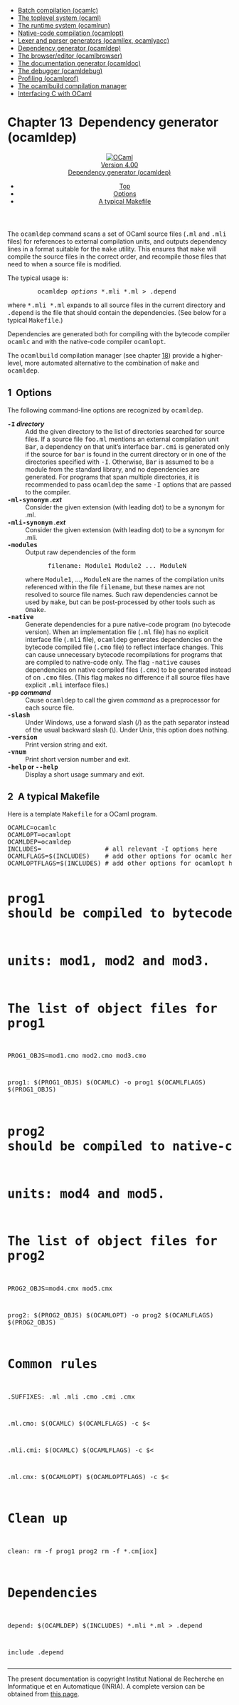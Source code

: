<!-- ((! set title Manual !)) ((! set documentation !)) ((! set manual !)) ((! set nobreadcrumb !)) -->
<div class="manual content"><ul class="part_menu"><li><a href="manual022.html">Batch compilation (ocamlc)</a></li><li><a href="manual023.html">The toplevel system (ocaml)</a></li><li><a href="manual024.html">The runtime system (ocamlrun)</a></li><li><a href="manual025.html">Native-code compilation (ocamlopt)</a></li><li><a href="manual026.html">Lexer and parser generators (ocamllex, ocamlyacc)</a></li><li class="active"><a href="manual027.html">Dependency generator (ocamldep)</a></li><li><a href="manual028.html">The browser/editor (ocamlbrowser)</a></li><li><a href="manual029.html">The documentation generator (ocamldoc)</a></li><li><a href="manual030.html">The debugger (ocamldebug)</a></li><li><a href="manual031.html">Profiling (ocamlprof)</a></li><li><a href="manual032.html">The ocamlbuild compilation manager</a></li><li><a href="manual033.html">Interfacing C with OCaml</a></li></ul>




<h1 class="chapter"><a name="htoc158"><span>Chapter 13</span></a>&nbsp;&nbsp;Dependency generator (ocamldep)</h1><header><nav class="toc brand"><a class="brand" href="https://ocaml.org/"><img src="colour-logo-gray.svg" class="svg" alt="OCaml"></a></nav><nav class="toc"><div class="toc_version"><a href="/docs" id="version-select">Version 4.00</a></div><div class="toc_title"><a href="#">Dependency generator (ocamldep)</a></div><ul><li class="top"><a href="#">Top</a></li>
<li><a href="manual027.html#toc112">Options</a>
</li><li><a href="manual027.html#toc113">A typical Makefile</a>
</li></ul></nav></header>
<p> <a name="c:camldep"></a>
</p><p>The <tt>ocamldep</tt> command scans a set of OCaml source files
(<tt>.ml</tt> and <tt>.mli</tt> files) for references to external compilation units,
and outputs dependency lines in a format suitable for the <tt>make</tt>
utility. This ensures that <tt>make</tt> will compile the source files in the
correct order, and recompile those files that need to when a source
file is modified.</p><p>The typical usage is:
</p><pre>        ocamldep <i>options</i> *.mli *.ml &gt; .depend
</pre><p>
where <tt>*.mli *.ml</tt> expands to all source files in the current
directory and <tt>.depend</tt> is the file that should contain the
dependencies. (See below for a typical <tt>Makefile</tt>.)</p><p>Dependencies are generated both for compiling with the bytecode
compiler <tt>ocamlc</tt> and with the native-code compiler <tt>ocamlopt</tt>.</p><p>The <tt>ocamlbuild</tt> compilation manager (see chapter&nbsp;<a href="manual032.html#c:ocamlbuild">18</a>)
provide a higher-level, more automated alternative to the combination
of <tt>make</tt> and <tt>ocamldep</tt>. </p><h2 class="section"><a name="toc112"></a><a name="htoc159">1</a>&nbsp;&nbsp;Options</h2><p>The following command-line options are recognized by <tt>ocamldep</tt>.</p><dl class="description"><dt class="dt-description"><b><tt>-I</tt> <i>directory</i></b></dt><dd class="dd-description">
Add the given directory to the list of directories searched for
source files. If a source file <tt>foo.ml</tt> mentions an external
compilation unit <tt>Bar</tt>, a dependency on that unit’s interface
<tt>bar.cmi</tt> is generated only if the source for <tt>bar</tt> is found in the
current directory or in one of the directories specified with <tt>-I</tt>.
Otherwise, <tt>Bar</tt> is assumed to be a module from the standard library,
and no dependencies are generated. For programs that span multiple
directories, it is recommended to pass <tt>ocamldep</tt> the same <tt>-I</tt> options
that are passed to the compiler.</dd><dt class="dt-description"><b><tt>-ml-synonym</tt> <i>.ext</i></b></dt><dd class="dd-description">
Consider the given extension (with leading dot) to be a synonym for .ml.</dd><dt class="dt-description"><b><tt>-mli-synonym</tt> <i>.ext</i></b></dt><dd class="dd-description">
Consider the given extension (with leading dot) to be a synonym for .mli.</dd><dt class="dt-description"><tt><b>-modules</b></tt></dt><dd class="dd-description">
Output raw dependencies of the form
<pre>      filename: Module1 Module2 ... ModuleN
</pre>where <tt>Module1</tt>, …, <tt>ModuleN</tt> are the names of the compilation
units referenced within the file <tt>filename</tt>, but these names are not
resolved to source file names. Such raw dependencies cannot be used
by <tt>make</tt>, but can be post-processed by other tools such as <tt>Omake</tt>.</dd><dt class="dt-description"><tt><b>-native</b></tt></dt><dd class="dd-description">
Generate dependencies for a pure native-code program (no bytecode
version). When an implementation file (<tt>.ml</tt> file) has no explicit
interface file (<tt>.mli</tt> file), <tt>ocamldep</tt> generates dependencies on the
bytecode compiled file (<tt>.cmo</tt> file) to reflect interface changes.
This can cause unnecessary bytecode recompilations for programs that
are compiled to native-code only. The flag <tt>-native</tt> causes
dependencies on native compiled files (<tt>.cmx</tt>) to be generated instead
of on <tt>.cmo</tt> files. (This flag makes no difference if all source files
have explicit <tt>.mli</tt> interface files.)</dd><dt class="dt-description"><b><tt>-pp</tt> <i>command</i></b></dt><dd class="dd-description">
Cause <tt>ocamldep</tt> to call the given <i>command</i> as a preprocessor
for each source file.</dd><dt class="dt-description"><tt><b>-slash</b></tt></dt><dd class="dd-description">
Under Windows, use a forward slash (/) as the path separator instead
of the usual backward slash (\). Under Unix, this option does
nothing.</dd><dt class="dt-description"><tt><b>-version</b></tt></dt><dd class="dd-description">
Print version string and exit.</dd><dt class="dt-description"><tt><b>-vnum</b></tt></dt><dd class="dd-description">
Print short version number and exit.</dd><dt class="dt-description"><b><tt>-help</tt> or <tt>--help</tt></b></dt><dd class="dd-description">
Display a short usage summary and exit.
</dd></dl><h2 class="section"><a name="toc113"></a><a name="htoc160">2</a>&nbsp;&nbsp;A typical Makefile</h2><p>Here is a template <tt>Makefile</tt> for a OCaml program.</p><pre>OCAMLC=ocamlc
OCAMLOPT=ocamlopt
OCAMLDEP=ocamldep
INCLUDES=                 # all relevant -I options here
OCAMLFLAGS=$(INCLUDES)    # add other options for ocamlc here
OCAMLOPTFLAGS=$(INCLUDES) # add other options for ocamlopt here

# prog1 should be compiled to bytecode, and is composed of three
# units: mod1, mod2 and mod3.

# The list of object files for prog1
PROG1_OBJS=mod1.cmo mod2.cmo mod3.cmo

prog1: $(PROG1_OBJS)
        $(OCAMLC) -o prog1 $(OCAMLFLAGS) $(PROG1_OBJS)

# prog2 should be compiled to native-code, and is composed of two
# units: mod4 and mod5.

# The list of object files for prog2
PROG2_OBJS=mod4.cmx mod5.cmx

prog2: $(PROG2_OBJS)
        $(OCAMLOPT) -o prog2 $(OCAMLFLAGS) $(PROG2_OBJS)

# Common rules
.SUFFIXES: .ml .mli .cmo .cmi .cmx

.ml.cmo:
        $(OCAMLC) $(OCAMLFLAGS) -c $&lt;

.mli.cmi:
        $(OCAMLC) $(OCAMLFLAGS) -c $&lt;

.ml.cmx:
        $(OCAMLOPT) $(OCAMLOPTFLAGS) -c $&lt;

# Clean up
clean:
        rm -f prog1 prog2
        rm -f *.cm[iox]

# Dependencies
depend:
        $(OCAMLDEP) $(INCLUDES) *.mli *.ml &gt; .depend

include .depend
</pre><hr>





<div class="copyright">The present documentation is copyright Institut National de Recherche en Informatique et en Automatique (INRIA). A complete version can be obtained from <a href="http://caml.inria.fr/pub/docs/manual-ocaml/">this page</a>.</div></div>